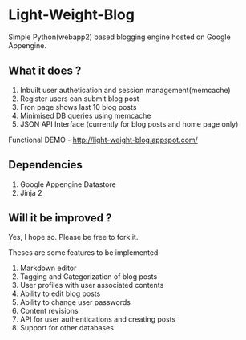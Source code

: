 Light-Weight-Blog
=================

Simple Python(webapp2) based blogging engine hosted on Google Appengine.

What it does ?
--------------

1. Inbuilt user authetication and session management(memcache)
2. Register users can submit blog post
3. Fron page shows last 10 blog posts
4. Minimised DB queries using memcache
5. JSON API Interface (currently for blog posts and home page only)

Functional DEMO - http://light-weight-blog.appspot.com/

Dependencies
------------

1. Google Appengine Datastore
2. Jinja 2

Will it be improved ?
---------------------
Yes, I hope so. Please be free to fork it.

Theses are some features to be implemented

1. Markdown editor
2. Tagging and Categorization of blog posts
3. User profiles with user associated contents
4. Ability to edit blog posts
5. Ability to change user passwords
6. Content revisions
7. API for user authentications and creating posts
8. Support for other databases
